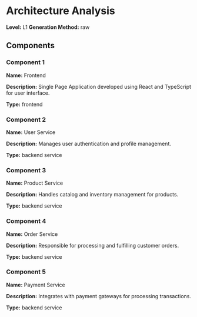 # Architecture Analysis

**Level:** L1
**Generation Method:** raw

## Components

### Component 1

**Name:** Frontend

**Description:** Single Page Application developed using React and TypeScript for user interface.

**Type:** frontend

### Component 2

**Name:** User Service

**Description:** Manages user authentication and profile management.

**Type:** backend service

### Component 3

**Name:** Product Service

**Description:** Handles catalog and inventory management for products.

**Type:** backend service

### Component 4

**Name:** Order Service

**Description:** Responsible for processing and fulfilling customer orders.

**Type:** backend service

### Component 5

**Name:** Payment Service

**Description:** Integrates with payment gateways for processing transactions.

**Type:** backend service

